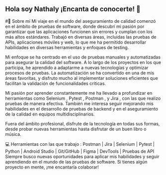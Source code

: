 ## Hola soy Nathaly ¡Encanta de conocerte! 👋

#🚀 Sobre mí
Mi viaje en el mundo del aseguramiento de calidad comenzó en el ámbito de pruebas de software, donde descubrí mi pasión por garantizar que las aplicaciones funcionen sin errores y cumplan con los más altos estándares. Trabajó en diversas áreas, incluidas las pruebas de APIs, aplicaciones móviles y web, lo que me ha permitido desarrollar habilidades en diversas herramientas y enfoques de testing.

Mi enfoque se ha centrado en el uso de pruebas manuales y automatizadas para asegurar la calidad del software. A lo largo de los proyectos en los que participa, he aprendido a adaptarme a nuevas tecnologías y optimizar procesos de pruebas. La automatización se ha convertido en una de mis áreas favoritas, y disfruto mucho al implementar soluciones eficientes que facilitan la validación de funcionalidades críticas.

Mi pasión por aprender constantemente me ha llevado a profundizar en herramientas como Selenium , Pytest , Postman , y Jira , con las que realizo pruebas de manera efectiva. También me interesa seguir mejorando mis habilidades en el desarrollo de pruebas de backend y en el aseguramiento de la calidad en equipos multidisciplinarios.

Fuera del ámbito profesional, disfrute de la tecnología en todas sus formas, desde probar nuevas herramientas hasta disfrutar de un buen libro o música.

💻 Herramientas con las que trabajo :
Postman | Jira | Selenium | Pytest | Python | Android Studio | Git/GitHub | Figma | DevTools | Pruebas de API
Siempre busco nuevas oportunidades para aplicar mis habilidades y seguir aprendiendo en el mundo de las pruebas de software. Si tienes algún proyecto en mente, ¡me encantaría colaborar!








<!--
**Nathyku/Nathyku** is a ✨ _special_ ✨ repository because its `README.md` (this file) appears on your GitHub profile.

Here are some ideas to get you started:

- 🔭 I’m currently working on ...
- 🌱 I’m currently learning ...
- 👯 I’m looking to collaborate on ...
- 🤔 I’m looking for help with ...
- 💬 Ask me about ...
- 📫 How to reach me: ...
- 😄 Pronouns: ...
- ⚡ Fun fact: ...
-->
